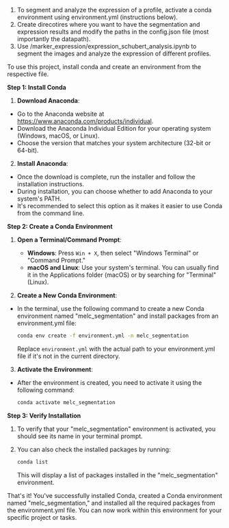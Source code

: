 1. To segment and analyze the expression of a profile, activate a conda environment using environment.yml (instructions below).
2. Create direcotires where you want to have the segmentation and expression results and modify the paths in the config.json file (most importantly the datapath).
3. Use /marker_expression/expression_schubert_analysis.ipynb to segment the images and analyze the expression of different profiles.


To use this project, install conda and create an environment from the respective file.

**Step 1: Install Conda**

1. **Download Anaconda**: 
- Go to the Anaconda website at https://www.anaconda.com/products/individual.
- Download the Anaconda Individual Edition for your operating system (Windows, macOS, or Linux).
- Choose the version that matches your system architecture (32-bit or 64-bit).

2. **Install Anaconda**: 
- Once the download is complete, run the installer and follow the installation instructions.
- During installation, you can choose whether to add Anaconda to your system's PATH.
- It's recommended to select this option as it makes it easier to use Conda from the command line.

**Step 2: Create a Conda Environment**

1. **Open a Terminal/Command Prompt**:
   - **Windows**: Press `Win + X`, then select "Windows Terminal" or "Command Prompt."
   - **macOS and Linux**: Use your system's terminal. You can usually find it in the Applications folder (macOS) or by searching for "Terminal" (Linux).

2. **Create a New Conda Environment**: 
- In the terminal, use the following command to create a new Conda environment named "melc_segmentation" and install packages from an environment.yml file:
   
   ```bash
   conda env create -f environment.yml -n melc_segmentation
   ```

   Replace `environment.yml` with the actual path to your environment.yml file if it's not in the current directory.

3. **Activate the Environment**:
- After the environment is created, you need to activate it using the following command:

   ```bash
   conda activate melc_segmentation
   ```

**Step 3: Verify Installation**

1. To verify that your "melc_segmentation" environment is activated, you should see its name in your terminal prompt.

2. You can also check the installed packages by running:

   ```bash
   conda list
   ```

   This will display a list of packages installed in the "melc_segmentation" environment.

That's it! You've successfully installed Conda, created a Conda environment named "melc_segmentation," and installed all the required packages from the environment.yml file. You can now work within this environment for your specific project or tasks. 

